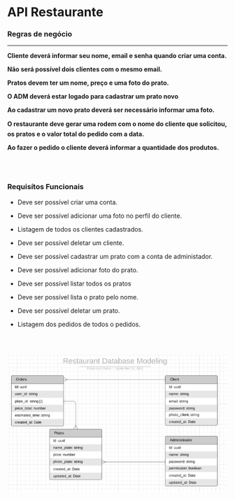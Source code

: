 
# API Restaurante

### Regras de negócio
****
**Cliente deverá informar seu nome, email e senha quando criar uma conta.**

**Não será possível dois clientes com o mesmo email.**

**Pratos devem ter um nome, preço e uma foto do prato.**

**O ADM deverá estar logado para cadastrar um prato novo**

**Ao cadastrar um novo prato deverá ser necessário informar uma foto.**

**O restaurante deve gerar uma rodem com o nome do cliente que solicitou, os pratos e o valor total do pedido com a data.**

**Ao fazer o pedido o cliente deverá informar a quantidade dos produtos.**

<br>
<br>

### Requisítos Funcionais

- Deve ser possível criar uma conta.

- Deve ser possível adicionar uma foto no perfil do cliente.

- Listagem de todos os clientes cadastrados.

- Deve ser possível deletar um cliente.

- Deve ser possível cadastrar um prato com a conta de administador.

- Deve ser possível adicionar foto do prato.

- Deve ser possível listar todos os pratos

- Deve ser possível lista o prato pelo nome.

- Deve ser possível deletar um prato.

- Listagem dos pedidos de todos o pedidos.


<br>
<br>

![alt text](db-restaurant-api.png)